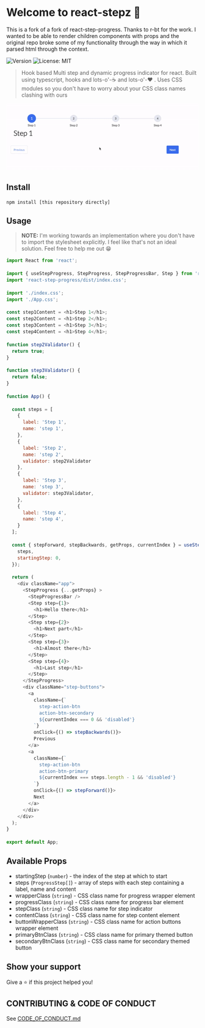 # Welcome to react-stepz 👋

This is a fork of a fork of react-step-progress. Thanks to r-bt for the work.
I wanted to be able to render children components with props and the original repo broke some of my functionality through the way in which it parsed html through the context.

![Version](https://img.shields.io/badge/version-0.1.0-blue.svg?cacheSeconds=2592000)
![License: MIT](https://img.shields.io/badge/License-MIT-yellow.svg)

> Hook based Multi step and dynamic progress indicator for react. Built using typescript, hooks and lots-o'-☕ and lots-o'-❤️ .
> Uses CSS modules so you don't have to worry about your CSS class names clashing with ours

![React Step Progress demo](react-step-progress-demo.gif)

## Install

```
npm install [this repository directly]
```

## Usage

> **NOTE:** I'm working towards an implementation where you don't have to import the stylesheet explicitly. I feel like that's not an ideal solution. Feel free to help me out 😁

```javascript
import React from 'react';

import { useStepProgress, StepProgress, StepProgressBar, Step } from 'react-step-progress';
import 'react-step-progress/dist/index.css';

import './index.css';
import './App.css';

const step1Content = <h1>Step 1</h1>;
const step2Content = <h1>Step 2</h1>;
const step3Content = <h1>Step 3</h1>;
const step4Content = <h1>Step 4</h1>;

function step2Validator() {
  return true;
}

function step3Validator() {
  return false;
}

function App() {

  const steps = [
    {
      label: 'Step 1',
      name: 'step 1',
    },
    {
      label: 'Step 2',
      name: 'step 2',
      validator: step2Validator
    },
    {
      label: 'Step 3',
      name: 'step 3',
      validator: step3Validator,
    },
    {
      label: 'Step 4',
      name: 'step 4',
    }
  ];

  const { stepForward, stepBackwards, getProps, currentIndex } = useStepProgress({
    steps,
    startingStep: 0,
  });

  return (
    <div className="app">
      <StepProgress {...getProps} >
        <StepProgressBar />
        <Step step={1}>
          <h1>Hello there</h1>
        </Step>
        <Step step={2}>
          <h1>Next part</h1>
        </Step>
        <Step step={3}>
          <h1>Almost there</h1>
        </Step>
        <Step step={4}>
          <h1>Last step</h1>
        </Step>
      </StepProgress>
      <div className="step-buttons">
        <a
          className={`
            step-action-btn
            action-btn-secondary
            ${currentIndex === 0 && 'disabled'}
          `}
          onClick={() => stepBackwards()}>
          Previous
        </a>
        <a
          className={`
            step-action-btn
            action-btn-primary
            ${currentIndex === steps.length - 1 && 'disabled'}
          `}
          onClick={() => stepForward()}>
          Next
        </a>
      </div>
    </div>
  );
}

export default App;
```

## Available Props

* startingStep (`number`) - the index of the step at which to start
* steps (`ProgressStep[]`) - array of steps with each step containing a label, name and content
* wrapperClass (`string`) - CSS class name for progress wrapper element
* progressClass (`string`) - CSS class name for progress bar element
* stepClass (`string`) - CSS class name for step indicator
* contentClass (`string`) - CSS class name for step content element
* buttonWrapperClass (`string`) - CSS class name for action buttons wrapper element
* primaryBtnClass (`string`) - CSS class name for primary themed button
* secondaryBtnClass (`string`) - CSS class name for secondary themed button

## Show your support

Give a ⭐️ if this project helped you!

## CONTRIBUTING & CODE OF CONDUCT

See [CODE_OF_CONDUCT.md](CODE_OF_CONDUCT.md)
